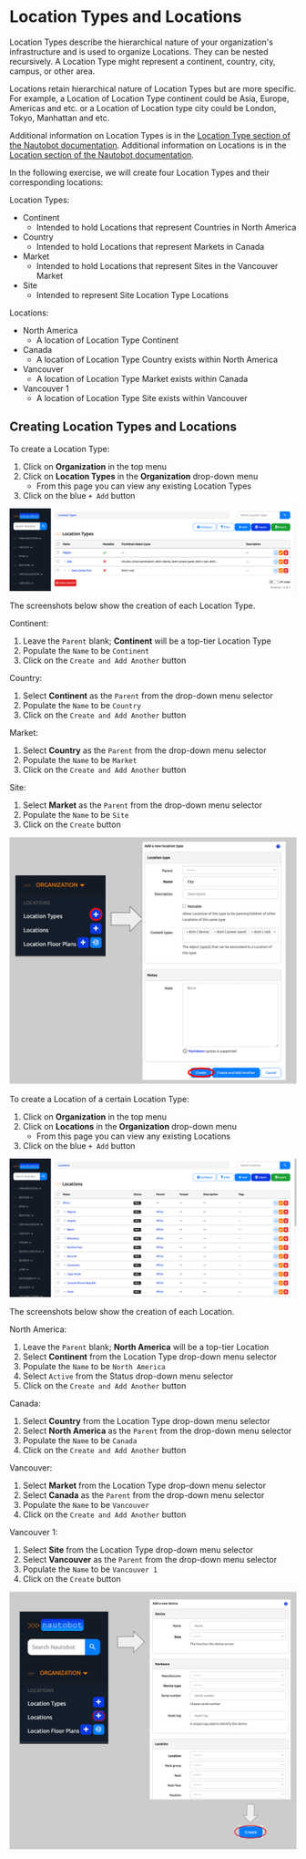 # Location Types and Locations

Location Types describe the hierarchical nature of your organization's infrastructure and is used to organize Locations. They can be nested recursively.
A Location Type might represent a continent, country, city, campus, or other area.

Locations retain hierarchical nature of Location Types but are more specific. For example, a Location of Location Type continent could be Asia, Europe, Americas and etc. or a Location of Location type city could be London, Tokyo, Manhattan and etc.

Additional information on Location Types is in the [Location Type section of the Nautobot documentation](../../core-data-model/dcim/locationtype.md).
Additional information on Locations is in the [Location section of the Nautobot documentation](../../core-data-model/dcim/location.md).

In the following exercise, we will create four Location Types and their corresponding locations:

Location Types:

* Continent
    * Intended to hold Locations that represent Countries in North America
* Country
    * Intended to hold Locations that represent Markets in Canada
* Market
    * Intended to hold Locations that represent Sites in the Vancouver Market
* Site
    * Intended to represent Site Location Type Locations

Locations:

* North America
    * A location of Location Type Continent
* Canada
    * A location of Location Type Country exists within North America
* Vancouver
    * A location of Location Type Market exists within Canada
* Vancouver 1
    * A location of Location Type Site exists within Vancouver

## Creating Location Types and Locations

To create a Location Type:

1. Click on **Organization** in the top menu
2. Click on **Location Types** in the **Organization** drop-down menu
    * From this page you can view any existing Location Types
3. Click on the blue `+ Add` button

![Location Type page](../images/getting-started-nautobot-ui/7-location-type-page.png)

The screenshots below show the creation of each Location Type.

Continent:

1. Leave the `Parent` blank; **Continent** will be a top-tier Location Type
2. Populate the `Name` to be `Continent`
3. Click on the `Create and Add Another` button

Country:

1. Select **Continent** as the `Parent` from the drop-down menu selector
2. Populate the `Name` to be `Country`
3. Click on the `Create and Add Another` button

Market:

1. Select **Country** as the `Parent` from the drop-down menu selector
2. Populate the `Name` to be `Market`
3. Click on the `Create and Add Another` button

Site:

1. Select **Market** as the `Parent` from the drop-down menu selector
2. Populate the `Name` to be `Site`
3. Click on the `Create` button

![Create location type](../images/getting-started-nautobot-ui/1-create-location-type.png)

To create a Location of a certain Location Type:

1. Click on **Organization** in the top menu
2. Click on **Locations** in the **Organization** drop-down menu
    * From this page you can view any existing Locations
3. Click on the blue `+ Add` button

![Location page](../images/getting-started-nautobot-ui/8-location-page.png)

The screenshots below show the creation of each Location.

North America:

1. Leave the `Parent` blank; **North America** will be a top-tier Location
2. Select **Continent** from the Location Type drop-down menu selector
3. Populate the `Name` to be `North America`
4. Select `Active` from the Status drop-down menu selector
5. Click on the `Create and Add Another` button

Canada:

1. Select **Country** from the Location Type drop-down menu selector
2. Select **North America** as the `Parent` from the drop-down menu selector
3. Populate the `Name` to be `Canada`
4. Click on the `Create and Add Another` button

Vancouver:

1. Select **Market** from the Location Type drop-down menu selector
2. Select **Canada** as the `Parent` from the drop-down menu selector
3. Populate the `Name` to be `Vancouver`
4. Click on the `Create and Add Another` button

Vancouver 1:

1. Select **Site** from the Location Type drop-down menu selector
2. Select **Vancouver** as the `Parent` from the drop-down menu selector
3. Populate the `Name` to be `Vancouver 1`
4. Click on the `Create` button

![Create location](../images/getting-started-nautobot-ui/6-create-location.png)
